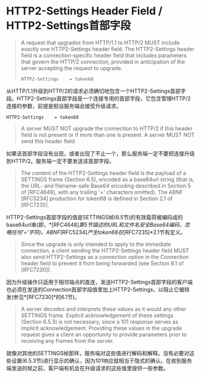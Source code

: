 # HTTP2-Settings Header Field / HTTP2-Settings首部字段
> A request that upgrades from HTTP/1.1 to HTTP/2 MUST include exactly one HTTP2-Settings header field. The HTTP2-Settings header field is a connection-specific header field that includes parameters that govern the HTTP/2 connection, provided in anticipation of the server accepting the request to upgrade.
> 
> ```
> HTTP2-Settings    = token68
> ```

从HTTP/1.1升级到HTTP/2的请求必须确切地包含一个HTTP2-Settings首部字段。HTTP2-Settings首部字段是一个连接专用的首部字段，它包含管理HTTP/2连接的参数，前提是假设服务端会接受升级请求。

```
HTTP2-Settings    = token68
```

> A server MUST NOT upgrade the connection to HTTP/2 if this header field is not present or if more than one is present. A server MUST NOT send this header field.

如果该首部字段没有出现，或者出现了不止一个，那么服务端一定不要把连接升级到HTTP/2。服务端一定不要发送该首部字段。

> The content of the HTTP2-Settings header field is the payload of a SETTINGS frame (Section 6.5), encoded as a base64url string (that is, the URL- and filename-safe Base64 encoding described in Section 5 of [RFC4648], with any trailing '=' characters omitted). The ABNF [RFC5234] production for token68 is defined in Section 2.1 of [RFC7235].

HTTP2-Settings首部字段的值是SETTINGS帧(6.5节)的有效载荷被编码成的base64url串(即，*[RFC4648]*第5节描述的URL和文件名安全Base64编码，忽略任何'='字符)。ABNF*[RFC5234]*产生token68在*[RFC7235]*2.1节有定义。

> Since the upgrade is only intended to apply to the immediate connection, a client sending the HTTP2-Settings header field MUST also send HTTP2-Settings as a connection option in the Connection header field to prevent it from being forwarded (see Section 6.1 of [RFC7230]).

因为升级操作只适用于相邻端点的直连，发送HTTP2-Settings首部字段的客户端也必须在发送的Connection首部字段值里加上HTTP2-Settings，以阻止它被转发(参见*[RFC7230]*的6.1节)。

> A server decodes and interprets these values as it would any other SETTINGS frame. Explicit acknowledgement of these settings (Section 6.5.3) is not necessary, since a 101 response serves as implicit acknowledgement. Providing these values in the upgrade request gives a client an opportunity to provide parameters prior to receiving any frames from the server.

就像对其他的SETTINGS帧那样，服务端对这些值进行解码和解释。没有必要对这些设置(6.5.3节)进行显示的确认，因为101响应就相当于隐式的确认。在收到服务端发送的帧之前，客户端有机会在升级请求的这些值里提供一些参数。
